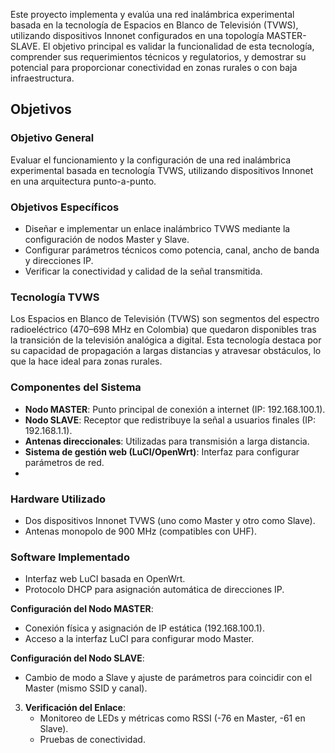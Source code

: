 Este proyecto implementa y evalúa una red inalámbrica experimental basada en la tecnología de Espacios en Blanco de Televisión (TVWS), utilizando dispositivos Innonet configurados en una topología MASTER-SLAVE. El objetivo principal es validar la funcionalidad de esta tecnología, comprender sus requerimientos técnicos y regulatorios, y demostrar su potencial para proporcionar conectividad en zonas rurales o con baja infraestructura.

## Objetivos
### Objetivo General
Evaluar el funcionamiento y la configuración de una red inalámbrica experimental basada en tecnología TVWS, utilizando dispositivos Innonet en una arquitectura punto-a-punto.

### Objetivos Específicos
- Diseñar e implementar un enlace inalámbrico TVWS mediante la configuración de nodos Master y Slave.
- Configurar parámetros técnicos como potencia, canal, ancho de banda y direcciones IP.
- Verificar la conectividad y calidad de la señal transmitida.

### Tecnología TVWS
Los Espacios en Blanco de Televisión (TVWS) son segmentos del espectro radioeléctrico (470–698 MHz en Colombia) que quedaron disponibles tras la transición de la televisión analógica a digital. Esta tecnología destaca por su capacidad de propagación a largas distancias y atravesar obstáculos, lo que la hace ideal para zonas rurales.

### Componentes del Sistema
- **Nodo MASTER**: Punto principal de conexión a internet (IP: 192.168.100.1).
- **Nodo SLAVE**: Receptor que redistribuye la señal a usuarios finales (IP: 192.168.1.1).
- **Antenas direccionales**: Utilizadas para transmisión a larga distancia.
- **Sistema de gestión web (LuCI/OpenWrt)**: Interfaz para configurar parámetros de red.
- 
### Hardware Utilizado
- Dos dispositivos Innonet TVWS (uno como Master y otro como Slave).
- Antenas monopolo de 900 MHz (compatibles con UHF).

### Software Implementado
- Interfaz web LuCI basada en OpenWrt.
- Protocolo DHCP para asignación automática de direcciones IP.

**Configuración del Nodo MASTER**:
   - Conexión física y asignación de IP estática (192.168.100.1).
   - Acceso a la interfaz LuCI para configurar modo Master.

**Configuración del Nodo SLAVE**:
   - Cambio de modo a Slave y ajuste de parámetros para coincidir con el Master (mismo SSID y canal).

3. **Verificación del Enlace**:
   - Monitoreo de LEDs y métricas como RSSI (-76 en Master, -61 en Slave).
   - Pruebas de conectividad.
